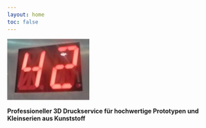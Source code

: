 ```yaml
---
layout: home
toc: false
---
```


![stockwerk42](/assets/stockwerk42.png)

**Professioneller 3D Druckservice für hochwertige Prototypen und Kleinserien aus Kunststoff**
